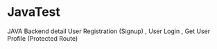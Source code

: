 # JavaTest
JAVA Backend detail User Registration (Signup) , User Login , Get User Profile (Protected Route)
